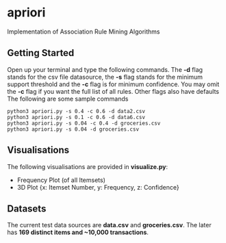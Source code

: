 # apriori
Implementation of Association Rule Mining Algorithms

## Getting Started

Open up your terminal and type the following commands. The **-d** flag stands for the csv file datasource, the **-s** flag stands for the minimum support threshold and the **-c** flag is for minimum confidence. You may omit the **-c** flag if you want the full list of all rules. Other flags also have defaults The following are some sample commands

```
python3 apriori.py -s 0.4 -c 0.6 -d data2.csv 
python3 apriori.py -s 0.1 -c 0.6 -d data6.csv 
python3 apriori.py -s 0.04 -c 0.4 -d groceries.csv 
python3 apriori.py -s 0.04 -d groceries.csv 
```
## Visualisations

The following visualisations are provided in **visualize.py**:

* Frequency Plot (of all Itemsets)
* 3D Plot {x: Itemset Number, y: Frequency, z: Confidence}

## Datasets
The current test data sources are **data.csv** and **groceries.csv**. The later has **169 distinct items and ~10,000 transactions**.
